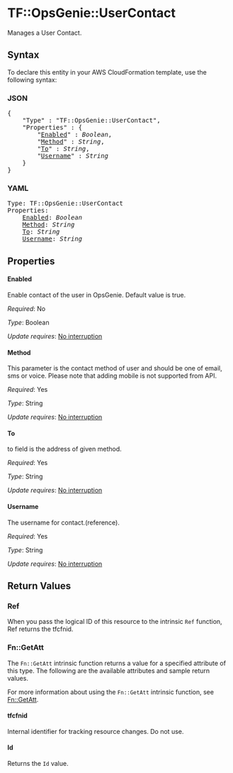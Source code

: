 # TF::OpsGenie::UserContact

Manages a User Contact.

## Syntax

To declare this entity in your AWS CloudFormation template, use the following syntax:

### JSON

<pre>
{
    "Type" : "TF::OpsGenie::UserContact",
    "Properties" : {
        "<a href="#enabled" title="Enabled">Enabled</a>" : <i>Boolean</i>,
        "<a href="#method" title="Method">Method</a>" : <i>String</i>,
        "<a href="#to" title="To">To</a>" : <i>String</i>,
        "<a href="#username" title="Username">Username</a>" : <i>String</i>
    }
}
</pre>

### YAML

<pre>
Type: TF::OpsGenie::UserContact
Properties:
    <a href="#enabled" title="Enabled">Enabled</a>: <i>Boolean</i>
    <a href="#method" title="Method">Method</a>: <i>String</i>
    <a href="#to" title="To">To</a>: <i>String</i>
    <a href="#username" title="Username">Username</a>: <i>String</i>
</pre>

## Properties

#### Enabled

Enable contact of the user in OpsGenie. Default value is true.

_Required_: No

_Type_: Boolean

_Update requires_: [No interruption](https://docs.aws.amazon.com/AWSCloudFormation/latest/UserGuide/using-cfn-updating-stacks-update-behaviors.html#update-no-interrupt)

#### Method

This parameter is the contact method of user and should be one of email, sms or voice. Please note that adding mobile is not supported from API.

_Required_: Yes

_Type_: String

_Update requires_: [No interruption](https://docs.aws.amazon.com/AWSCloudFormation/latest/UserGuide/using-cfn-updating-stacks-update-behaviors.html#update-no-interrupt)

#### To

to field is the address of given method.

_Required_: Yes

_Type_: String

_Update requires_: [No interruption](https://docs.aws.amazon.com/AWSCloudFormation/latest/UserGuide/using-cfn-updating-stacks-update-behaviors.html#update-no-interrupt)

#### Username

The username for contact.(reference).

_Required_: Yes

_Type_: String

_Update requires_: [No interruption](https://docs.aws.amazon.com/AWSCloudFormation/latest/UserGuide/using-cfn-updating-stacks-update-behaviors.html#update-no-interrupt)

## Return Values

### Ref

When you pass the logical ID of this resource to the intrinsic `Ref` function, Ref returns the tfcfnid.

### Fn::GetAtt

The `Fn::GetAtt` intrinsic function returns a value for a specified attribute of this type. The following are the available attributes and sample return values.

For more information about using the `Fn::GetAtt` intrinsic function, see [Fn::GetAtt](https://docs.aws.amazon.com/AWSCloudFormation/latest/UserGuide/intrinsic-function-reference-getatt.html).

#### tfcfnid

Internal identifier for tracking resource changes. Do not use.

#### Id

Returns the <code>Id</code> value.

